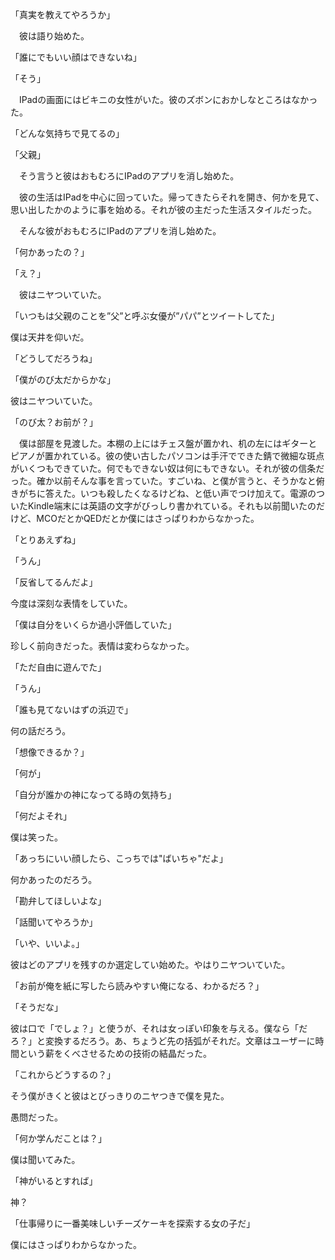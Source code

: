 「真実を教えてやろうか」

　彼は語り始めた。

「誰にでもいい顔はできないね」

「そう」

 　IPadの画面にはビキニの女性がいた。彼のズボンにおかしなところはなかった。

「どんな気持ちで見てるの」

「父親」

　そう言うと彼はおもむろにIPadのアプリを消し始めた。

　彼の生活はIPadを中心に回っていた。帰ってきたらそれを開き、何かを見て、思い出したかのように事を始める。それが彼の主だった生活スタイルだった。

　そんな彼がおもむろにIPadのアプリを消し始めた。

「何かあったの？」

「え？」

　彼はニヤついていた。

「いつもは父親のことを”父”と呼ぶ女優が”パパ”とツイートしてた」

僕は天井を仰いだ。

「どうしてだろうね」

「僕がのび太だからかな」

彼はニヤついていた。

「のび太？お前が？」

　僕は部屋を見渡した。本棚の上にはチェス盤が置かれ、机の左にはギターとピアノが置かれている。彼の使い古したパソコンは手汗でできた錆で微細な斑点がいくつもできていた。何でもできない奴は何にもできない。それが彼の信条だった。確か以前そんな事を言っていた。すごいね、と僕が言うと、そうかなと俯きがちに答えた。いつも殺したくなるけどね、と低い声でつけ加えて。電源のついたKindle端末には英語の文字がびっしり書かれている。それも以前聞いたのだけど、MCOだとかQEDだとか僕にはさっぱりわからなかった。

「とりあえずね」

「うん」

「反省してるんだよ」

今度は深刻な表情をしていた。

「僕は自分をいくらか過小評価していた」

珍しく前向きだった。表情は変わらなかった。

「ただ自由に遊んでた」

「うん」

「誰も見てないはずの浜辺で」

何の話だろう。

「想像できるか？」

「何が」

「自分が誰かの神になってる時の気持ち」

「何だよそれ」

僕は笑った。

「あっちにいい顔したら、こっちでは"ばいちゃ"だよ」

何かあったのだろう。

「勘弁してほしいよな」

「話聞いてやろうか」

「いや、いいよ。」

彼はどのアプリを残すのか選定してい始めた。やはりニヤついていた。

「お前が俺を紙に写したら読みやすい俺になる、わかるだろ？」

「そうだな」

彼は口で「でしょ？」と使うが、それは女っぽい印象を与える。僕なら「だろ？」と変換するだろう。あ、ちょうど先の括弧がそれだ。文章はユーザーに時間という薪をくべさせるための技術の結晶だった。

「これからどうするの？」

そう僕がきくと彼はとびっきりのニヤつきで僕を見た。

愚問だった。

「何か学んだことは？」

僕は聞いてみた。

「神がいるとすれば」

神？

「仕事帰りに一番美味しいチーズケーキを探索する女の子だ」

僕にはさっぱりわからなかった。